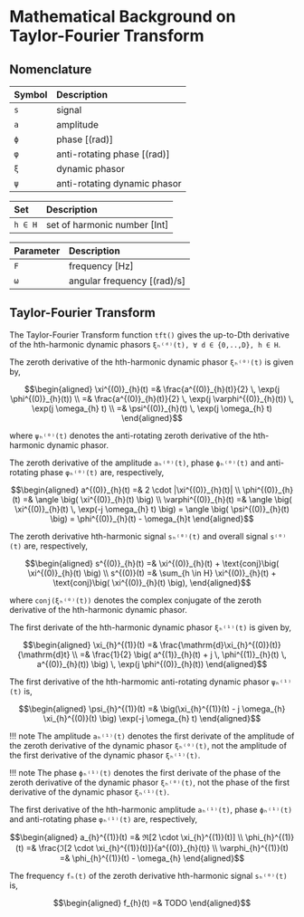 # Mathematical Background on Taylor-Fourier Transform

## Nomenclature

| Symbol    | Description                   |
|:----------|:------------------------------|
| `s`       | signal                        |
| `a`       | amplitude                     |
| `ϕ`       | phase [(rad)]                 |
| `φ`       | anti-rotating phase [(rad)]   |
| `ξ`       | dynamic phasor                |
| `ψ`       | anti-rotating dynamic phasor  | 

| Set       | Description                   |
|:----------|:------------------------------|
| `h ∈ H`   | set of harmonic number [Int]  |

| Parameter | Description                   |
|:----------|:------------------------------|
| `F`       | frequency [Hz]                |
| `ω`       | angular frequency [(rad)/s]   |

## Taylor-Fourier Transform

The Taylor-Fourier Transform function `tft()` gives the up-to-Dth derivative of 
the hth-harmonic dynamic phasors `ξₕ⁽ᵈ⁾(t), ∀ d ∈ {0,..,D}, h ∈ H`. 

The zeroth derivative of the hth-harmonic dynamic phasor `ξₕ⁽⁰⁾(t)` is given by,
```math
\begin{aligned}
    \xi^{(0)}_{h}(t)        =& \frac{a^{(0)}_{h}(t)}{2} \, \exp(j \phi^{(0)}_{h}(t)) \\
                            =& \frac{a^{(0)}_{h}(t)}{2} \, \exp(j \varphi^{(0)}_{h}(t)) \, \exp(j \omega_{h} t) \\
                            =& \psi^{(0)}_{h}(t) \, \exp(j \omega_{h} t)

\end{aligned}
```
where `ψₕ⁽⁰⁾(t)` denotes the anti-rotating zeroth derivative of the hth-harmonic 
dynamic phasor. 

The zeroth derivative of the amplitude `aₕ⁽⁰⁾(t)`, phase `ϕₕ⁽⁰⁾(t)` and anti-rotating 
phase `φₕ⁽⁰⁾(t)` are, respectively,
```math
\begin{aligned}
    a^{(0)}_{h}(t)          =& 2 \cdot |\xi^{(0)}_{h}(t)| \\
    \phi^{(0)}_{h}(t)       =& \angle \big( \xi^{(0)}_{h}(t) \big) \\
    \varphi^{(0)}_{h}(t)    =& \angle \big( \xi^{(0)}_{h}(t) \, \exp(-j \omega_{h} t) \big) = \angle \big( \psi^{(0)}_{h}(t) \big) = \phi^{(0)}_{h}(t) - \omega_{h}t
\end{aligned}
```
The zeroth derivative hth-harmonic signal `sₕ⁽⁰⁾(t)` and overall signal `s⁽⁰⁾(t)` 
are, respectively,
```math
\begin{aligned}
    s^{(0)}_{h}(t)          =& \xi^{(0)}_{h}(t) + \text{conj}\big( \xi^{(0)}_{h}(t) \big) \\
    s^{(0)}(t)              =& \sum_{h \in H} \xi^{(0)}_{h}(t) + \text{conj}\big( \xi^{(0)}_{h}(t) \big),
\end{aligned}
```
where `conj(ξₕ⁽⁰⁾(t))` denotes the complex conjugate of the zeroth derivative of the 
hth-harmonic dynamic phasor.

The first derivate of the hth-harmonic dynamic phasor `ξₕ⁽¹⁾(t)` is given by,
```math
\begin{aligned}
    \xi_{h}^{(1)}(t)        =&  \frac{\mathrm{d}\xi_{h}^{(0)}(t)}{\mathrm{d}t} \\
                            =&  \frac{1}{2} \big( a^{(1)}_{h}(t) +
                                j \, \phi^{(1)}_{h}(t) \, a^{(0)}_{h}(t)) \big)
                                \, \exp(j \phi^{(0)}_{h}(t))

\end{aligned}
```

The first derivative of the hth-harmomic anti-rotating dynamic phasor `ψₕ⁽¹⁾(t)`
is,
```math 
\begin{aligned}
    \psi_{h}^{(1)}(t)       =&  \big(\xi_{h}^{(1)}(t) - j \omega_{h} 
                                \xi_{h}^{(0)}(t) \big) \exp(-j \omega_{h} t)
\end{aligned}
```

!!! note
    The amplitude `aₕ⁽¹⁾(t)` denotes the first derivate of the amplitude of the 
    zeroth derivative of the dynamic phasor `ξₕ⁽⁰⁾(t)`, not the amplitude of the first 
    derivative of the dynamic phasor `ξₕ⁽¹⁾(t)`.

!!! note
    The phase `ϕₕ⁽¹⁾(t)` denotes the first derivate of the phase of the 
    zeroth derivative of the dynamic phasor `ξₕ⁽⁰⁾(t)`, not the phase of the first 
    derivative of the dynamic phasor `ξₕ⁽¹⁾(t)`.

The first derivative of the hth-harmonic amplitude `aₕ⁽¹⁾(t)`, phase `ϕₕ⁽¹⁾(t)` and
anti-rotating phase `φₕ⁽¹⁾(t)` are, respectively,
```math
\begin{aligned}
    a_{h}^{(1)}(t)          =& ℜ[2 \cdot \xi_{h}^{(1)}(t)] \\
    \phi_{h}^{(1)}(t)       =& \frac{ℑ[2 \cdot \xi_{h}^{(1)}(t)]}{a^{(0)}_{h}(t)} \\
    \varphi_{h}^{(1)}(t)    =& \phi_{h}^{(1)}(t) - \omega_{h}
\end{aligned}
```

The frequency `fₕ(t)` of the zeroth derivative hth-harmonic signal `sₕ⁽⁰⁾(t)` is,
```math
\begin{aligned}
    f_{h}(t)                =& TODO
\end{aligned}
```

